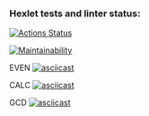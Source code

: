 ### Hexlet tests and linter status:
[![Actions Status](https://github.com/a-a-nag/java-project-61/actions/workflows/hexlet-check.yml/badge.svg)](https://github.com/a-a-nag/java-project-61/actions)

[![Maintainability](https://api.codeclimate.com/v1/badges/28079485ea27e8881b5f/maintainability)](https://codeclimate.com/github/a-a-nag/java-project-61/maintainability)

EVEN
[![asciicast](https://asciinema.org/a/DmhjpijuHZKdhky4Yr1QVdhAq.svg)](https://asciinema.org/a/DmhjpijuHZKdhky4Yr1QVdhAq)

CALC
[![asciicast](https://asciinema.org/a/2fGv5wRlgZvcaNb78V8RjnSbF.svg)](https://asciinema.org/a/2fGv5wRlgZvcaNb78V8RjnSbF)

GCD
[![asciicast](https://asciinema.org/a/Xm8FWYzvfJ1dmOzLGZwq1fmkd.svg)](https://asciinema.org/a/Xm8FWYzvfJ1dmOzLGZwq1fmkd)
